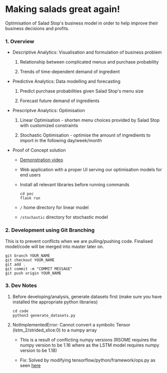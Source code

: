 # Making salads great again!

Optimisation of Salad Stop's business model in order to help improve their business decisions and profits.

### 1. Overview

- Descriptive Analytics: Visualisation and formulation of business problem

	1. Relationship between complicated menus and purchase probability

	2. Trends of time-dependent demand of ingredient

- Predictive Analytics: Data modelling and forecasting

	1. Predict purchase probabilities given Salad Stop's menu size

	2. Forecast future demand of ingredients

- Prescriptve Analytics: Optimisation 

	1. Linear Optimisation - shorten menu choices provided by Salad Stop with customized constraints

	2. Stochastic Optimisation - optimise the amount of ingredients to import in the following day/week/month

- Proof of Concept solution
	
	- [Demonstration video](https://www.youtube.com/watch?v=s6ox9AYnqZU)

	- Web application with a proper UI serving our optimisation models for end users 

	- Install all relevant libraries before running commands

	  ```
	  cd poc
	  flask run 
	  ```

	- `/` home directory for linear model

	- `/stochastic` directory for stochastic model

### 2. Development using Git Branching

This is to prevent conflicts when we are pulling/pushing code. Finalised model/code will be merged into master later on.

```
git branch YOUR_NAME
git checkout YOUR_NAME
git add .
git commit -m "COMMIT MESSAGE"
git push origin YOUR_NAME
```

### 3. Dev Notes

1. Before developing/analysis, generate datasets first (make sure you have installed the appropriate python libraries)

	```
	cd code
	python3 generate_datasets.py
	```

2. NotImplementedError: Cannot convert a symbolic Tensor (lstm_2/strided_slice:0) to a numpy array

    - This is a result of conflicting numpy versions (RSOME requires the numpy version to be 1.16 where as the LSTM model requires numpy version to be 1.18)

    - Fix: Solved by modifying tensorflow/python/framework/ops.py as seen [here](https://localcoder.org/notimplementederror-cannot-convert-a-symbolic-tensor-lstm-2-strided-slice0-t)
